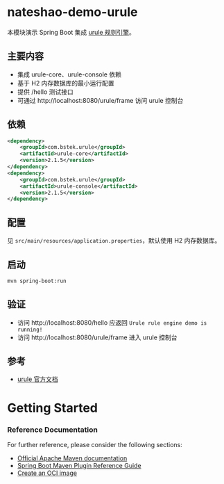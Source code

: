 # nateshao-demo-urule

本模块演示 Spring Boot 集成 [urule 规则引擎](https://github.com/youseries/urule)。

## 主要内容
- 集成 urule-core、urule-console 依赖
- 基于 H2 内存数据库的最小运行配置
- 提供 /hello 测试接口
- 可通过 http://localhost:8080/urule/frame 访问 urule 控制台

## 依赖
```xml
<dependency>
    <groupId>com.bstek.urule</groupId>
    <artifactId>urule-core</artifactId>
    <version>2.1.5</version>
</dependency>
<dependency>
    <groupId>com.bstek.urule</groupId>
    <artifactId>urule-console</artifactId>
    <version>2.1.5</version>
</dependency>
```

## 配置
见 `src/main/resources/application.properties`，默认使用 H2 内存数据库。

## 启动
```bash
mvn spring-boot:run
```

## 验证
- 访问 http://localhost:8080/hello 应返回 `Urule rule engine demo is running!`
- 访问 http://localhost:8080/urule/frame 进入 urule 控制台

## 参考
- [urule 官方文档](https://github.com/youseries/urule)

# Getting Started

### Reference Documentation
For further reference, please consider the following sections:

* [Official Apache Maven documentation](https://maven.apache.org/guides/index.html)
* [Spring Boot Maven Plugin Reference Guide](https://docs.spring.io/spring-boot/docs/2.4.1/maven-plugin/reference/html/)
* [Create an OCI image](https://docs.spring.io/spring-boot/docs/2.4.1/maven-plugin/reference/html/#build-image)

